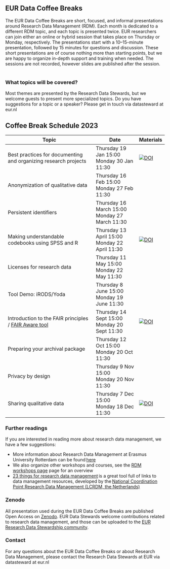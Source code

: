 ## EUR Data Coffee Breaks

The EUR Data Coffee Breaks are short, focused, and informal presentations around Research Data Management (RDM). Each month is dedicated to a different RDM topic, and each topic is presented twice. EUR researchers can join either an online or hybrid session that takes place on Thursday or Monday, respectively. The presentations start with a 10–15-minute presentation, followed by 15 minutes for questions and discussion. These short presentations are of course nothing more than starting points, but we are happy to organize in-depth support and training when needed. The sessions are not recorded, however slides are published after the session.  
 
### What topics will be covered?

Most themes are presented by the Research Data Stewards, but we welcome guests to present more specialized topics. Do you have suggestions for a topic or a speaker? Please get in touch via datasteward at eur.nl  

## Coffee Break Schedule 2023

| Topic | Date | Materials |
| --- | --- | --- |
| Best practices for documenting and organizing research projects | Thursday 19 Jan 15:00 <br /> Monday 30 Jan 11:30 | [![DOI](https://zenodo.org/badge/DOI/10.5281/zenodo.7414188.svg)](https://doi.org/10.5281/zenodo.7414188) |
| Anonymization of qualitative data                               | Thursday 16 Feb 15:00 <br /> Monday 27 Feb 11:30 |                        |
| Persistent identifiers                                          | Thursday 16 March 15:00 <br /> Monday 27 March 11:30 |                        |
| Making understandable codebooks using SPSS and R                | Thursday 13 April 15:00 <br /> Monday 22 April 11:30 | [![DOI](https://zenodo.org/badge/DOI/10.5281/zenodo.7414917.svg)](https://doi.org/10.5281/zenodo.7414917) |
| Licenses for research data                                      | Thursday 11 May 15:00 <br /> Monday 22 May 11:30 |                      |
| Tool Demo: iRODS/Yoda                                           | Thursday 8 June 15:00 <br /> Monday 19 June 11:30 |                       |
| Introduction to the FAIR principles / [FAIR Aware tool](https://fair-aware.eur.nl/) | Thursday 14 Sept 15:00 <br /> Monday 20 Sept 11:30 | [![DOI](https://zenodo.org/badge/DOI/10.5281/zenodo.7414945.svg)](https://doi.org/10.5281/zenodo.7414945) |
| Preparing your archival package                                 | Thursday 12 Oct 15:00 <br /> Monday 20 Oct 11:30 |                      |
| Privacy by design                                               | Thursday 9 Nov 15:00 <br /> Monday 20 Nov 11:30 |                     |
| Sharing qualitative data                                        | Thursday 7 Dec 15:00 <br /> Monday 18 Dec 11:30 | [![DOI](https://zenodo.org/badge/DOI/10.5281/zenodo.7415003.svg)](https://doi.org/10.5281/zenodo.7415003)  |

### Further readings

If you are interested in reading more about research data management, we have a few suggestions:  
- More information about Research Data Management at Erasmus University Rotterdam can be found [here](https://www.eur.nl/en/research/research-services/research-data-management)  
- We also organize other workshops and courses, see the [RDM workshops page](https://www.eur.nl/en/research/research-services/research-data-management/rdm-workshops) page for an overview  
- [23 things for research data management](https://23things.sites.uu.nl/) is a great tool full of links to data management resources, developed by the [National Coordination Point Research Data Management (LCRDM, the Netherlands)](https://www.lcrdm.nl/)

### Zenodo  
All presentation used during the EUR Data Coffee Breaks are published Open Access on [Zenodo](https://zenodo.org/communities/eur_research_data_stewardship/). EUR Data Stewards welcome contributions related to research data management, and those can be uploaded to the [EUR Research Data Stewardship community](https://zenodo.org/communities/eur_research_data_stewardship/).  

### Contact 
For any questions about the EUR Data Coffee Breaks or about Research Data Management, please contact the Research Data Stewards at EUR via datasteward at eur.nl
